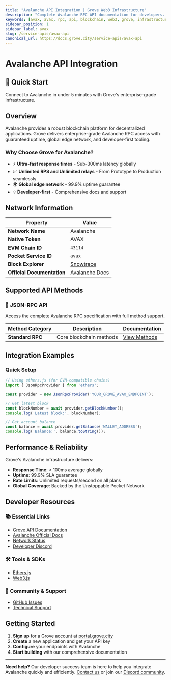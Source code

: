 ```yaml
---
title: "Avalanche API Integration | Grove Web3 Infrastructure"
description: "Complete Avalanche RPC API documentation for developers. Fast, reliable Avalanche blockchain access with Grove's enterprise infrastructure. Get started in minutes."
keywords: [avax, avax, rpc, api, blockchain, web3, grove, infrastructure, developers, integration]
sidebar_position: 1
sidebar_label: avax
slug: /service-apis/avax-api
canonical_url: https://docs.grove.city/service-apis/avax-api
---
```


# Avalanche API Integration

<div style={{background: "linear-gradient(135deg, #e84142 0%, #662d91 100%)", color: "white", padding: "1.5rem", borderRadius: "8px", margin: "1rem 0"}}>
  <h2 style={{color: "white", marginTop: 0}}>🚀 Quick Start</h2>
  <p style={{marginBottom: 0, fontSize: "1.1rem"}}>Connect to Avalanche in under 5 minutes with Grove's enterprise-grade infrastructure.</p>
</div>

## Overview

Avalanche provides a robust blockchain platform for decentralized applications. Grove delivers enterprise-grade Avalanche RPC access with guaranteed uptime, global edge network, and developer-first tooling.

### Why Choose Grove for Avalanche?

- ⚡ **Ultra-fast response times** - Sub-300ms latency globally
- 📈 **Unlimited RPS and Unlimited relays** - From Prototype to Production seamlessly
- 🌍 **Global edge network** - 99.9% uptime guarantee
- 💡 **Developer-first** - Comprehensive docs and support

## Network Information

| Property | Value |
|----------|-------|
| **Network Name** | Avalanche |
| **Native Token** | AVAX |
| **EVM Chain ID** | `43114` |
| **Pocket Service ID** | `avax` |
| **Block Explorer** | [Snowtrace](https://snowtrace.io) |
| **Official Documentation** | [Avalanche Docs](https://build.avax.network/docs) |

## Supported API Methods

### 🔌 JSON-RPC API
Access the complete Avalanche RPC specification with full method support.

| Method Category | Description | Documentation |
|-----------------|-------------|---------------|
| **Standard RPC** | Core blockchain methods | [View Methods](../grove-api/api-definition/definition#json-rpc-supported-methods) |

## Integration Examples

### Quick Setup

```javascript
// Using ethers.js (for EVM-compatible chains)
import { JsonRpcProvider } from 'ethers';

const provider = new JsonRpcProvider('YOUR_GROVE_AVAX_ENDPOINT');

// Get latest block
const blockNumber = await provider.getBlockNumber();
console.log('Latest block:', blockNumber);

// Get account balance
const balance = await provider.getBalance('WALLET_ADDRESS');
console.log('Balance:', balance.toString());
```

## Performance & Reliability

Grove's Avalanche infrastructure delivers:

- **Response Time**: < 100ms average globally
- **Uptime**: 99.9% SLA guarantee  
- **Rate Limits**: Unlimited requests/second on all plans
- **Global Coverage**: Backed by the Unstoppable Pocket Network

## Developer Resources

### 📚 Essential Links
- [Grove API Documentation](../grove-api/overview/grove-api)
- [Avalanche Official Docs](https://docs.avax.network/)
- [Network Status](https://status.grove.city)
- [Developer Discord](https://discord.gg/build-with-grove)

### 🛠️ Tools & SDKs
- [Ethers.js](https://docs.ethers.io/)
- [Web3.js](https://web3js.readthedocs.io/)

### 💬 Community & Support
- [GitHub Issues](https://github.com/buildwithgrove/path)  
- [Technical Support](https://discord.com/channels/824324475256438814/1150805396085293106)

## Getting Started

1. **Sign up** for a Grove account at [portal.grove.city](https://portal.grove.city)
2. **Create** a new application and get your API key
3. **Configure** your endpoints with Avalanche
4. **Start building** with our comprehensive documentation

---

<div style={{background: "#f8f9fa", padding: "1rem", borderLeft: "4px solid #007bff", margin: "1rem 0"}}>
  <strong>Need help?</strong> Our developer success team is here to help you integrate Avalanche quickly and efficiently. <a href="mailto:portal@grove.city">Contact us</a> or join our <a href="https://discord.gg/build-with-grove">Discord community</a>.
</div>
